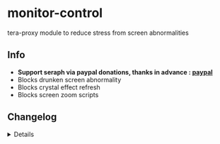 # monitor-control
tera-proxy module to reduce stress from screen abnormalities

## Info
- **Support seraph via paypal donations, thanks in advance : [paypal](https://www.paypal.me/seraphinush)**
- Blocks drunken screen abnormality
- Blocks crystal effect refresh
- Blocks screen zoom scripts

## Changelog
<details>

    1.24
    - Refactored files into `config.js`
    1.23
    - Added auto-update support
    1.22
    - Initial commit

</details>
